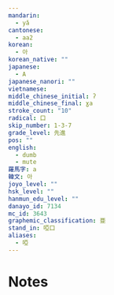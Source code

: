 ```yaml
---
mandarin:
  - yǎ
cantonese:
  - aa2
korean:
  - 아
korean_native: ""
japanese:
  - A
japanese_nanori: ""
vietnamese:
middle_chinese_initial: ʔ
middle_chinese_final: ɣa
stroke_count: "10"
radical: 口
skip_number: 1-3-7
grade_level: 先進
pos: ""
english:
  - dumb
  - mute
羅馬字: a
韓文: 아
joyo_level: ""
hsk_level: ""
hanmun_edu_level: ""
danayo_id: 7134
mc_id: 3643
graphemic_classification: 亜
stand_in: 啞口
aliases:
  - 啞
---
```


# Notes
